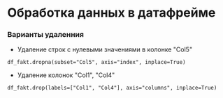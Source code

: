 # Обработка данных в датафрейме

### Варианты удаленния

- Удаление строк c нулевыми значениями в колонке "Col5"
```
df_fakt.dropna(subset="Col5", axis="index", inplace=True)
```

- Удаление колонок "Col1", "Col4"
```
df_fakt.drop(labels=["Col1", "Col4"], axis="columns", inplace=True)
```